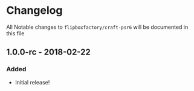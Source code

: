 # Changelog
All Notable changes to `flipboxfactory/craft-psr6` will be documented in this file

## 1.0.0-rc - 2018-02-22

### Added
- Initial release!